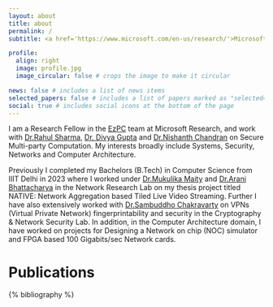 ```yaml
---
layout: about
title: about
permalink: /
subtitle: <a href='https://www.microsoft.com/en-us/research/'>Microsoft Research</a>. Banglore,Karnataka.

profile:
  align: right
  image: profile.jpg
  image_circular: false # crops the image to make it circular

news: false # includes a list of news items
selected_papers: false # includes a list of papers marked as "selected={true}"
social: true # includes social icons at the bottom of the page
---
```

I am a Research Fellow in the [EzPC](https://www.microsoft.com/en-us/research/project/ezpc-easy-secure-multi-party-computation/) team at Microsoft Research, and work with [Dr.Rahul Sharma](https://www.microsoft.com/en-us/research/people/rahsha/), [Dr. Divya Gupta](https://www.microsoft.com/en-us/research/people/digup/) and [Dr.Nishanth Chandran](https://www.microsoft.com/en-us/research/people/nichandr/) on Secure Multi-party Computation. My interests broadly include Systems, Security, Networks and Computer Architecture.

Previously I completed my Bachelors (B.Tech) in Computer Science from IIIT Delhi in 2023 where I worked under [Dr.Mukulika Maity](https://iiitd.ac.in/mukulika) and [Dr.Arani Bhattacharya](https://iiitd.ac.in/arani) in the Network Research Lab on my thesis project titled NATIVE: Network Aggregation based Tiled Live Video Streaming. Further I have also extensively worked with [Dr.Sambuddho Chakravarty](https://iiitd.ac.in/sambuddho) on VPNs (Virtual Private Network) fingerprintability and security in the Cryptography & Network Security Lab. In addition, in the Computer Architecture domain, I have worked on projects for Designing a Network on chip (NOC) simulator and FPGA based 100 Gigabits/sec Network cards.

# Publications
<div class="publications">

{% bibliography %}

</div>
